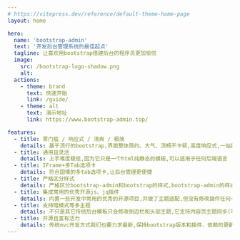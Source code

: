 ```yaml
---
# https://vitepress.dev/reference/default-theme-home-page
layout: home

hero:
  name: 'bootstrap-admin'
  text: '开发后台管理系统的最佳起点'
  tagline: 让喜欢用bootstrap搭建后台的程序员更加愉悦
  image:
    src: /bootstrap-logo-shadow.png
    alt:
  actions:
    - theme: brand
      text: 快速开始
      link: /guide/
    - theme: alt
      text: 演示地址
      link: https://www.bootstrap-admin.top/

features:
  - title: 零门槛 / 响应式 / 清爽 / 极简
    details: 基于流行的bootstrap,界面整体简约、大气、流畅不卡顿,高度响应式,一站匹配手机、平板、pc
  - title: 通用且灵活
    details: 上手难度极低,因为它只是一个html纯静态的模板,可以适用于任何后端语言
  - title: IFrame+多Tab选项卡
    details: 符合国情的多tab选项卡,让后台管理更便捷
  - title: 严格区分样式
    details: 严格区分bootstrap-admin和bootstrap的样式,bootstrap-admin的样式都是以bsa开头，没有修改bootstrap底层样式,体验原汁原味的bootstrap
  - title: 集成常用的优秀开源js、jq插件
    details: 内置一些开发中常用的优秀的开源项目,并做了主题适配,但没有修改插件任何一行源码
  - title: 支持暗模式等多主题
    details: 不只是其它传统后台模板只会修改侧边栏和头部主题,它支持内容页主题同步(可关闭)
  - title: 开源且富有活力
    details: 传统mvc开发方式我们也要力求最新,保持bootstrap版本和插件、依赖的更新,获得最新特性以及插件的bug修复。
---
```

